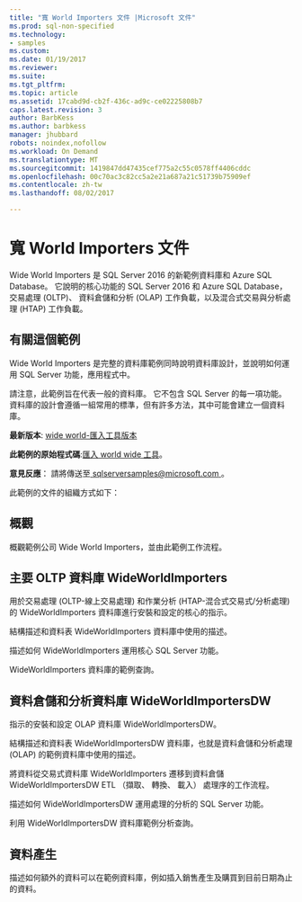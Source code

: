 ```yaml
---
title: "寬 World Importers 文件 |Microsoft 文件"
ms.prod: sql-non-specified
ms.technology:
- samples
ms.custom: 
ms.date: 01/19/2017
ms.reviewer: 
ms.suite: 
ms.tgt_pltfrm: 
ms.topic: article
ms.assetid: 17cabd9d-cb2f-436c-ad9c-ce02225808b7
caps.latest.revision: 3
author: BarbKess
ms.author: barbkess
manager: jhubbard
robots: noindex,nofollow
ms.workload: On Demand
ms.translationtype: MT
ms.sourcegitcommit: 1419847dd47435cef775a2c55c0578ff4406cddc
ms.openlocfilehash: 00c70ac3c82cc5a2e21a687a21c51739b75909ef
ms.contentlocale: zh-tw
ms.lasthandoff: 08/02/2017

---
```

# <a name="wide-world-importers-documentation"></a>寬 World Importers 文件
Wide World Importers 是 SQL Server 2016 的新範例資料庫和 Azure SQL Database。 它說明的核心功能的 SQL Server 2016 和 Azure SQL Database，交易處理 (OLTP)、 資料倉儲和分析 (OLAP) 工作負載，以及混合式交易與分析處理 (HTAP) 工作負載。

## <a name="about-this-sample"></a>有關這個範例

Wide World Importers 是完整的資料庫範例同時說明資料庫設計，並說明如何運用 SQL Server 功能，應用程式中。

請注意，此範例旨在代表一般的資料庫。 它不包含 SQL Server 的每一項功能。 資料庫的設計會遵循一組常用的標準，但有許多方法，其中可能會建立一個資料庫。

**最新版本**: [wide world-匯入工具版本](http://go.microsoft.com/fwlink/?LinkID=800630)

**此範例的原始程式碼**:[匯入 world wide 工具](https://github.com/Microsoft/sql-server-samples/tree/master/samples/databases/wide-world-importers)。

**意見反應**： 請將傳送至[ sqlserversamples@microsoft.com ](mailto:sqlserversamples@microsoft.com)。

此範例的文件的組織方式如下：

## <a name="overview"></a>概觀

概觀範例公司 Wide World Importers，並由此範例工作流程。

## <a name="main-oltp-database-wideworldimporters"></a>主要 OLTP 資料庫 WideWorldImporters

用於交易處理 (OLTP-線上交易處理) 和作業分析 (HTAP-混合式交易式/分析處理) 的 WideWorldImporters 資料庫進行安裝和設定的核心的指示。

結構描述和資料表 WideWorldImporters 資料庫中使用的描述。  

描述如何 WideWorldImporters 運用核心 SQL Server 功能。

WideWorldImporters 資料庫的範例查詢。

## <a name="data-warehousing-and-analytics-database-wideworldimportersdw"></a>資料倉儲和分析資料庫 WideWorldImportersDW

指示的安裝和設定 OLAP 資料庫 WideWorldImportersDW。

結構描述和資料表 WideWorldImportersDW 資料庫，也就是資料倉儲和分析處理 (OLAP) 的範例資料庫中使用的描述。

將資料從交易式資料庫 WideWorldImporters 遷移到資料倉儲 WideWorldImportersDW ETL （擷取、 轉換、 載入） 處理序的工作流程。

描述如何 WideWorldImportersDW 運用處理的分析的 SQL Server 功能。

利用 WideWorldImportersDW 資料庫範例分析查詢。

## <a name="data-generation"></a>資料產生

描述如何額外的資料可以在範例資料庫，例如插入銷售產生及購買到目前日期為止的資料。


